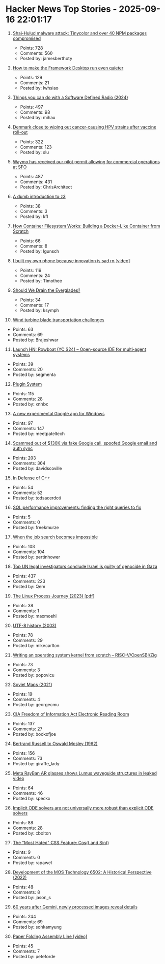 # Hacker News Top Stories - 2025-09-16 22:01:17

1. [Shai-Hulud malware attack: Tinycolor and over 40 NPM packages compromised](https://www.stepsecurity.io/blog/ctrl-tinycolor-and-40-npm-packages-compromised)
   - Points: 728
   - Comments: 560
   - Posted by: jamesberthoty

2. [How to make the Framework Desktop run even quieter](https://noctua.at/en/how-to-make-the-framework-desktop-run-even-quieter)
   - Points: 129
   - Comments: 21
   - Posted by: lwhsiao

3. [Things you can do with a Software Defined Radio (2024)](https://blinry.org/50-things-with-sdr/)
   - Points: 497
   - Comments: 98
   - Posted by: mihau

4. [Denmark close to wiping out cancer-causing HPV strains after vaccine roll-out](https://www.gavi.org/vaccineswork/denmark-close-wiping-out-leading-cancer-causing-hpv-strains-after-vaccine-roll-out)
   - Points: 322
   - Comments: 123
   - Posted by: slu

5. [Waymo has received our pilot permit allowing for commercial operations at SFO](https://waymo.com/blog/#short-all-systems-go-at-sfo-waymo-has-received-our-pilot-permit)
   - Points: 487
   - Comments: 431
   - Posted by: ChrisArchitect

6. [A dumb introduction to z3](https://asibahi.github.io/thoughts/a-gentle-introduction-to-z3/)
   - Points: 38
   - Comments: 3
   - Posted by: kfl

7. [How Container Filesystem Works: Building a Docker-Like Container from Scratch](https://labs.iximiuz.com/tutorials/container-filesystem-from-scratch)
   - Points: 66
   - Comments: 8
   - Posted by: lgunsch

8. [I built my own phone because innovation is sad rn [video]](https://www.youtube.com/watch?v=qy_9w_c2ub0)
   - Points: 119
   - Comments: 24
   - Posted by: Timothee

9. [Should We Drain the Everglades?](https://rabbitcavern.substack.com/p/should-we-drain-the-everglades)
   - Points: 34
   - Comments: 17
   - Posted by: ksymph

10. [Wind turbine blade transportation challenges](https://spectrum.ieee.org/wind-turbine-blade-transport-plane)
   - Points: 63
   - Comments: 69
   - Posted by: Brajeshwar

11. [Launch HN: Rowboat (YC S24) – Open-source IDE for multi-agent systems](https://github.com/rowboatlabs/rowboat)
   - Points: 39
   - Comments: 20
   - Posted by: segmenta

12. [Plugin System](https://iina.io/plugins/)
   - Points: 115
   - Comments: 28
   - Posted by: xnhbx

13. [A new experimental Google app for Windows](https://blog.google/products/search/google-app-windows-labs/)
   - Points: 97
   - Comments: 147
   - Posted by: meetpateltech

14. [Scammed out of $130K via fake Google call, spoofed Google email and auth sync](https://bewildered.substack.com/p/i-was-scammed-out-of-130000-and-google)
   - Points: 203
   - Comments: 364
   - Posted by: davidscoville

15. [In Defense of C++](https://dayvster.com/blog/in-defense-of-cpp/)
   - Points: 54
   - Comments: 52
   - Posted by: todsacerdoti

16. [SQL performance improvements: finding the right queries to fix](https://ohdear.app/news-and-updates/sql-performance-improvements-finding-the-right-queries-to-fix-part-1)
   - Points: 5
   - Comments: 0
   - Posted by: freekmurze

17. [When the job search becomes impossible](https://www.jeffwofford.com/wp/?p=2240)
   - Points: 103
   - Comments: 104
   - Posted by: pertinhower

18. [Top UN legal investigators conclude Israel is guilty of genocide in Gaza](https://www.middleeasteye.net/news/un-concludes-israel-guilty-genocide-gaza)
   - Points: 437
   - Comments: 223
   - Posted by: Qem

19. [The Linux Process Journey (2023) [pdf]](https://thelearningjourneyebooks.com/wp-content/uploads/2023/09/TheLinuxProcessJourney_v6_Sep2023.pdf)
   - Points: 38
   - Comments: 1
   - Posted by: maxmoehl

20. [UTF-8 history (2003)](https://doc.cat-v.org/bell_labs/utf-8_history)
   - Points: 78
   - Comments: 29
   - Posted by: mikecarlton

21. [Writing an operating system kernel from scratch – RISC-V/OpenSBI/Zig](https://popovicu.com/posts/writing-an-operating-system-kernel-from-scratch/)
   - Points: 73
   - Comments: 3
   - Posted by: popovicu

22. [Soviet Maps (2021)](https://twitter.com/LindyScience/status/1413532678318612482)
   - Points: 19
   - Comments: 4
   - Posted by: georgecmu

23. [CIA Freedom of Information Act Electronic Reading Room](https://www.cia.gov/readingroom)
   - Points: 137
   - Comments: 27
   - Posted by: bookofjoe

24. [Bertrand Russell to Oswald Mosley (1962)](https://lettersofnote.com/2016/02/02/every-ounce-of-my-energy/)
   - Points: 156
   - Comments: 73
   - Posted by: giraffe_lady

25. [Meta RayBan AR glasses shows Lumus waveguide structures in leaked video](https://kguttag.com/2025/09/16/meta-rayban-ar-glasses-shows-lumus-waveguide-structures-in-leaked-video/)
   - Points: 64
   - Comments: 46
   - Posted by: speckx

26. [Implicit ODE solvers are not universally more robust than explicit ODE solvers](https://www.stochasticlifestyle.com/implicit-ode-solvers-are-not-universally-more-robust-than-explicit-ode-solvers-or-why-no-ode-solver-is-best/)
   - Points: 88
   - Comments: 28
   - Posted by: cbolton

27. [The "Most Hated" CSS Feature: Cos() and Sin()](https://css-tricks.com/the-most-hated-css-feature-cos-and-sin/)
   - Points: 9
   - Comments: 0
   - Posted by: rapawel

28. [Development of the MOS Technology 6502: A Historical Perspective (2022)](https://www.EmbeddedRelated.com/showarticle/1453.php)
   - Points: 48
   - Comments: 8
   - Posted by: jason_s

29. [60 years after Gemini, newly processed images reveal details](https://arstechnica.com/space/2025/09/60-years-after-gemini-newly-processed-images-reveal-incredible-details/)
   - Points: 244
   - Comments: 69
   - Posted by: sohkamyung

30. [Paper Folding Assembly Line [video]](https://www.youtube.com/watch?v=XhUuhl9iWpQ)
   - Points: 45
   - Comments: 7
   - Posted by: peteforde

